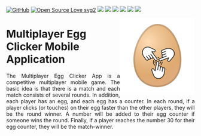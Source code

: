 [![GitHub](https://badgen.net/badge/icon/github?icon=github&label)](https://github.com)
[![Open Source Love svg2](https://badges.frapsoft.com/os/v2/open-source.svg?v=103)](https://github.com/ellerbrock/open-source-badges/)
<a href="https://reactnative.dev/"><img src="https://img.shields.io/badge/React_Native-20232A?style=for-the-badge&logo=react&logoColor=61DAFB" height="20"></a>
<a href="https://www.php.net/"><img src="https://img.shields.io/badge/PHP-777BB4?style=for-the-badge&logo=php&logoColor=white" height="20"></a>
<a href="https://www.mysql.com/"><img src="https://img.shields.io/badge/MySQL-005C84?style=for-the-badge&logo=mysql&logoColor=white" height="20"></a>
<a href="https://www.json.org/"><img src="https://img.shields.io/badge/json-5E5C5C?style=for-the-badge&logo=json&logoColor=white" height="20"></a>
<a href="https://www.android.com/intl/en_ca/"><img src="https://img.shields.io/badge/Android-3DDC84?style=for-the-badge&logo=android&logoColor=white" height="20"></a>
<a href="https://www.apple.com/ca/ios"><img src="https://img.shields.io/badge/iOS-000000?style=for-the-badge&logo=ios&logoColor=white" height="20"></a>



<img src="assets/ProjectLogo.png" align="right" style="width: 200px;" />

# Multiplayer Egg Clicker Mobile Application
<p align="justify">The Multiplayer Egg Clicker App is a competitive multiplayer mobile game. The basic idea is that there is a match and each match consists of several rounds. In addition, each player has an egg, and each egg has a counter. In each round, if a player clicks (or touches) on their egg faster than the other players, they will be the round winner. A number will be added to their egg counter if someone wins the round. Finally, if a player reaches the number 30 for their egg counter, they will be the match-winner.</p>
